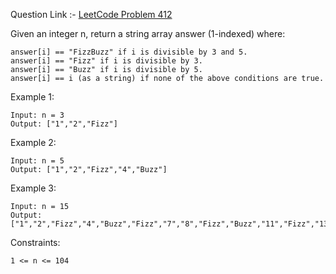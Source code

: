 Question Link :- [LeetCode Problem 412](https://leetcode.com/problems/fizz-buzz/)



Given an integer n, return a string array answer (1-indexed) where:

	answer[i] == "FizzBuzz" if i is divisible by 3 and 5.
	answer[i] == "Fizz" if i is divisible by 3.
	answer[i] == "Buzz" if i is divisible by 5.
	answer[i] == i (as a string) if none of the above conditions are true.
 

Example 1:

	Input: n = 3
	Output: ["1","2","Fizz"]

Example 2:

	Input: n = 5
	Output: ["1","2","Fizz","4","Buzz"]

Example 3:

	Input: n = 15
	Output: ["1","2","Fizz","4","Buzz","Fizz","7","8","Fizz","Buzz","11","Fizz","13","14","FizzBuzz"]
 

Constraints:

	1 <= n <= 104
